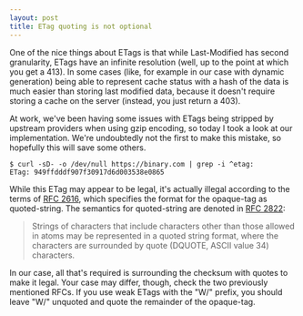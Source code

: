 ```yaml
---
layout: post
title: ETag quoting is not optional
---
```


One of the nice things about ETags is that while Last-Modified has second
granularity, ETags have an infinite resolution (well, up to the point at which
you get a 413). In some cases (like, for example in our case with dynamic
generation) being able to represent cache status with a hash of the data is
much easier than storing last modified data, because it doesn't require storing
a cache on the server (instead, you just return a 403).

At work, we've been having some issues with ETags being stripped by upstream
providers when using gzip encoding, so today I took a look at our
implementation. We're undoubtedly not the first to make this mistake, so
hopefully this will save some others.

    $ curl -sD- -o /dev/null https://binary.com | grep -i ^etag:
    ETag: 949ffdddf907f30917d6d003538e0865

While this ETag may appear to be legal, it's actually illegal according to the
terms of [RFC 2616][etag-rfc], which specifies the format for the opaque-tag as
quoted-string. The semantics for quoted-string are denoted in [RFC
2822][quoting-rfc]:

> Strings of characters that include characters other than those allowed in
> atoms may be represented in a quoted string format, where the characters are
> surrounded by quote (DQUOTE, ASCII value 34) characters.

In our case, all that's required is surrounding the checksum with quotes to
make it legal. Your case may differ, though, check the two previously mentioned
RFCs. If you use weak ETags with the "W/" prefix, you should leave "W/"
unquoted and quote the remainder of the opaque-tag.

[etag-rfc]:    http://tools.ietf.org/html/rfc2616#section-3.11
[quoting-rfc]: http://tools.ietf.org/html/rfc2822#section-3.2.5
